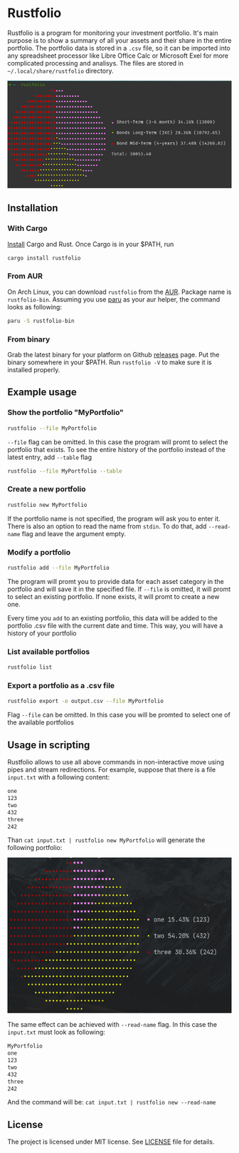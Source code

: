 # Rustfolio

Rustfolio is a program for monitoring your investment portfolio. It's main purpose is to show a summary of all your assets and their share in the entire portfolio. The portfolio data is stored in a `.csv` file, so it can be imported into any spreadsheet processor like Libre Office Calc or Microsoft Exel for more complicated processing and analisys. The files are stored in `~/.local/share/rustfolio` directory.

![Showcase](screenshots/showcase.png)

## Installation

### With Cargo

[Install](https://www.rust-lang.org/tools/install) Cargo and Rust. Once Cargo is in your $PATH, run

```sh
cargo install rustfolio
```

### From AUR

On Arch Linux, you can download `rustfolio` from the [AUR](https://aur.archlinux.org/). Package name is `rustfolio-bin`. Assuming you use [paru](https://github.com/Morganamilo/paru) as your aur helper, the command looks as following:

```sh
paru -S rustfolio-bin
```

### From binary

Grab the latest binary for your platform on Github [releases](https://github.com/Melesar/rustfolio/releases) page. Put the binary somewhere in your $PATH. Run `rustfolio -V` to make sure it is installed properly.

## Example usage

### Show the portfolio "MyPortfolio"

```sh
rustfolio --file MyPortfolio
```

`--file` flag can be omitted. In this case the program will promt to select the portfolio that exists.
To see the entire history of the portfolio instead of the latest entry, add `--table` flag

```sh
rustfolio --file MyPortfolio --table
```

### Create a new portfolio

```sh
rustfolio new MyPortfolio
```

If the portfolio name is not specified, the program will ask you to enter it. There is also an option to read the name from `stdin`. To do that, add `--read-name` flag and leave the argument empty.

### Modify a portfolio

```sh
rustfolio add --file MyPortfolio
```

The program will promt you to provide data for each asset category in the portfolio and will save it in the specified file. If `--file` is omitted, it will promt to select an existing portfolio. If none exists, it will promt to create a new one.

Every time you `add` to an existing portfolio, this data will be added to the portfolio .csv file with the current date and time. This way, you will have a history of your portfolio

### List available portfolios

```sh
rustfolio list
```

### Export a portfolio as a .csv file

```sh
rustfolio export -o output.csv --file MyPortfolio
```

Flag `--file` can be omitted. In this case you will be promted to select one of the available portfolios

## Usage in scripting

Rustfolio allows to use all above commands in non-interactive move using pipes and stream redirections. For example, suppose that there is a file `input.txt` with a following content:

```
one
123
two
432
three
242
```

Than `cat input.txt | rustfolio new MyPortfolio` will generate the following portfolio:

![Non-interactive new](screenshots/non-interactive-new.png)

The same effect can be achieved with `--read-name` flag. In this case the `input.txt` must look as following:

```
MyPortfolio
one
123
two
432
three
242
```

And the command will be: `cat input.txt | rustfolio new --read-name`

## License

The project is licensed under MIT license. See [LICENSE](https://github.com/Melesar/rustfolio/blob/development/LICENSE) file for details.
